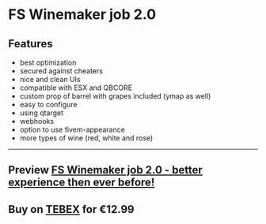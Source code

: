 # FS Winemaker job 2.0
## Features

- best optimization
- secured against cheaters
- nice and clean UIs
- compatible with ESX and QBCORE
- custom prop of barrel with grapes included (ymap as well)
- easy to configure
- using qtarget
- webhooks
- option to use fivem-appearance
- more types of wine (red, white and rose)

------------

## Preview [FS Winemaker job 2.0 - better experience then ever before!](https://www.youtube.com/watch?v=BhvrN9VDkVQ "FS Winemaker job 2.0 - better experience then ever before!")
## Buy on [TEBEX](https://fsd.tebex.io/package/5102490 "TEBEX") for €12.99
